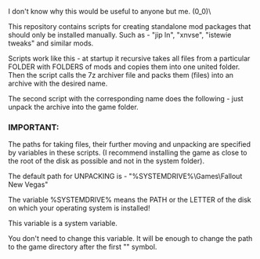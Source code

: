I don't know why this would be useful to anyone but me.  \(0_0)\

This repository contains scripts for creating standalone mod packages that should only be installed manually. Such as - "jip ln", "xnvse", "istewie tweaks" and similar mods.

Scripts work like this - at startup it recursive takes all files from a particular FOLDER with FOLDERS of mods and copies them into one united folder. Then the script calls the 7z archiver file and packs them (files) into an archive with the desired name.

The second script with the corresponding name does the following - just unpack the archive into the game folder.


 <h3>IMPORTANT:</h3>

The paths for taking files, their further moving and unpacking are specified by variables in these scripts. (I recommend installing the game as close to the root of the disk as possible and not in the system folder).

The default path for UNPACKING is - "%SYSTEMDRIVE%\Games\Fallout New Vegas"

The variable %SYSTEMDRIVE% means the PATH or the LETTER of the disk on which your operating system is installed!

This variable is a system variable.

You don't need to change this variable. It will be enough to change the path to the game directory after the first "\" symbol.
